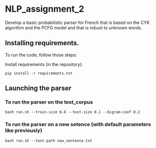 # NLP_assignment_2
Develop a basic probabilistic parser for French that is based on the CYK algorithm and the PCFG model and that is robust to unknown words.



## Installing requirements.
To run the code, follow those steps:

Install requirements (in the repository):

```
pip install -r requirements.txt
```

## Launching the parser
### To run the parser on the test_corpus 

```
bash run.sh --train-size 0.8 --test-size 0.1 --bigram-coef 0.2
```

### To run the parser on a new setence (with default parameters like previously)

```
bash run.sh --text-path new_sentence.txt
```
